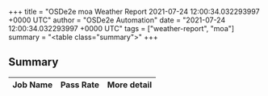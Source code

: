 +++
title = "OSDe2e moa Weather Report 2021-07-24 12:00:34.032293997 +0000 UTC"
author = "OSDe2e Automation"
date = "2021-07-24 12:00:34.032293997 +0000 UTC"
tags = ["weather-report", "moa"]
summary = "<table class=\"summary\"></table>"
+++
## Summary

| Job Name | Pass Rate | More detail |
|----------|-----------|-------------|




